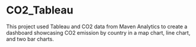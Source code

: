 # CO2_Tableau

This project used Tableau and CO2 data from Maven Analytics to create a dashboard showcasing CO2 emission by country in a map chart, line chart, and two bar charts. 
